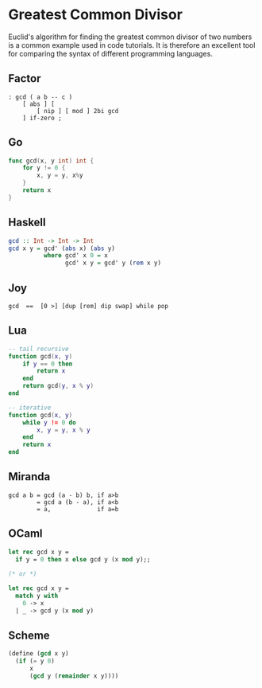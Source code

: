 # Greatest Common Divisor

Euclid's algorithm for finding the greatest common divisor of two numbers
is a common example used in code tutorials. It is therefore an excellent 
tool for comparing the syntax of different programming languages.

## Factor

```factor
: gcd ( a b -- c )
    [ abs ] [
        [ nip ] [ mod ] 2bi gcd
    ] if-zero ;
```

## Go

```go
func gcd(x, y int) int {
    for y != 0 {
        x, y = y, x%y
    }
    return x
}
```

## Haskell

```haskell
gcd :: Int -> Int -> Int
gcd x y = gcd' (abs x) (abs y)
          where gcd' x 0 = x
                gcd' x y = gcd' y (rem x y)
```

## Joy

```joy
gcd  ==  [0 >] [dup [rem] dip swap] while pop
```

## Lua

```lua
-- tail recursive
function gcd(x, y)
    if y == 0 then
        return x
    end
    return gcd(y, x % y)
end

-- iterative
function gcd(x, y)
    while y != 0 do
        x, y = y, x % y
    end
    return x
end
```

## Miranda

```miranda
gcd a b = gcd (a - b) b, if a>b
        = gcd a (b - a), if a<b
        = a,             if a=b
```

## OCaml

```ocaml
let rec gcd x y =
  if y = 0 then x else gcd y (x mod y);;
  
(* or *)

let rec gcd x y =
  match y with
    0 -> x
  | _ -> gcd y (x mod y)
```

## Scheme

```scheme
(define (gcd x y)
  (if (= y 0)
      x
      (gcd y (remainder x y))))
```
